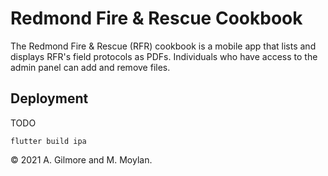 # Redmond Fire & Rescue Cookbook

The Redmond Fire & Rescue (RFR) cookbook is a mobile app that lists and displays RFR's field protocols as PDFs. Individuals who have access to the admin panel can add and remove files. 

## Deployment

TODO

`flutter build ipa`


&copy; 2021 A. Gilmore and M. Moylan.
